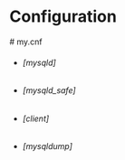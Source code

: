 # Configuration

\# my.cnf

- ###### [mysqld]

- ###### [mysqld_safe]

- ###### [client]

- ###### [mysqldump]